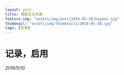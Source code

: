```yaml
---
layout: post
title: 博客正式开通
feature-img: "assets/img/post/2018-05-10/baymax.jpg"
thumbnail: "assets/img/thumbnails/2018-05-10.jpg"
tags: [日常]
---
```


# 记录，启用

*2018/5/10*